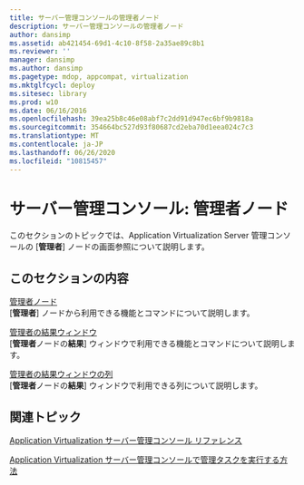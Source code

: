 ```yaml
---
title: サーバー管理コンソールの管理者ノード
description: サーバー管理コンソールの管理者ノード
author: dansimp
ms.assetid: ab421454-69d1-4c10-8f58-2a35ae89c8b1
ms.reviewer: ''
manager: dansimp
ms.author: dansimp
ms.pagetype: mdop, appcompat, virtualization
ms.mktglfcycl: deploy
ms.sitesec: library
ms.prod: w10
ms.date: 06/16/2016
ms.openlocfilehash: 39ea25b8c46e08abf7c2dd91d947ec6bf9b9818a
ms.sourcegitcommit: 354664bc527d93f80687cd2eba70d1eea024c7c3
ms.translationtype: MT
ms.contentlocale: ja-JP
ms.lasthandoff: 06/26/2020
ms.locfileid: "10815457"
---
```

# サーバー管理コンソール: 管理者ノード


このセクションのトピックでは、Application Virtualization Server 管理コンソールの [**管理者**] ノードの画面参照について説明します。

## このセクションの内容


<a href="" id="administrators-node"></a>[管理者ノード](administrators-node.md)  
[**管理者**] ノードから利用できる機能とコマンドについて説明します。

<a href="" id="administrators-results-pane"></a>[管理者の結果ウィンドウ](administrators-results-pane.md)  
[**管理者**ノードの**結果**] ウィンドウで利用できる機能とコマンドについて説明します。

<a href="" id="administrators-results-pane-columns"></a>[管理者の結果ウィンドウの列](administrators-results-pane-columns.md)  
[**管理者**ノードの**結果**] ウィンドウで利用できる列について説明します。

## 関連トピック


[Application Virtualization サーバー管理コンソール リファレンス](application-virtualization-server-management-console-reference.md)

[Application Virtualization サーバー管理コンソールで管理タスクを実行する方法](how-to-perform-administrative-tasks-in-the-application-virtualization-server-management-console.md)

 

 





